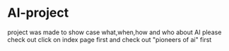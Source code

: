 # AI-project
project was made to show case what,when,how and who about AI
please check out click on index page first and check out "pioneers of ai" first
